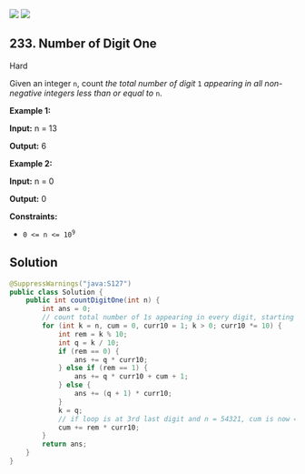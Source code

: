[![](https://img.shields.io/github/stars/javadev/LeetCode-in-Java?label=Stars&style=flat-square)](https://github.com/javadev/LeetCode-in-Java)
[![](https://img.shields.io/github/forks/javadev/LeetCode-in-Java?label=Fork%20me%20on%20GitHub%20&style=flat-square)](https://github.com/javadev/LeetCode-in-Java/fork)

## 233\. Number of Digit One

Hard

Given an integer `n`, count _the total number of digit_ `1` _appearing in all non-negative integers less than or equal to_ `n`.

**Example 1:**

**Input:** n = 13

**Output:** 6 

**Example 2:**

**Input:** n = 0

**Output:** 0 

**Constraints:**

*   <code>0 <= n <= 10<sup>9</sup></code>

## Solution

```java
@SuppressWarnings("java:S127")
public class Solution {
    public int countDigitOne(int n) {
        int ans = 0;
        // count total number of 1s appearing in every digit, starting from the last digit
        for (int k = n, cum = 0, curr10 = 1; k > 0; curr10 *= 10) {
            int rem = k % 10;
            int q = k / 10;
            if (rem == 0) {
                ans += q * curr10;
            } else if (rem == 1) {
                ans += q * curr10 + cum + 1;
            } else {
                ans += (q + 1) * curr10;
            }
            k = q;
            // if loop is at 3rd last digit and n = 54321, cum is now = 321
            cum += rem * curr10;
        }
        return ans;
    }
}
```